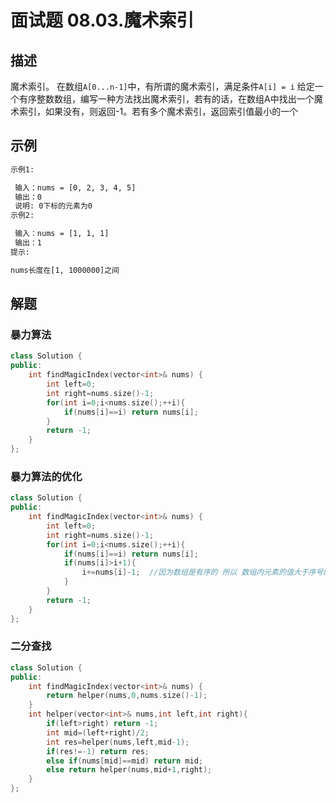# 面试题 08.03.魔术索引

## 描述

魔术索引。 在数组`A[0...n-1]`中，有所谓的魔术索引，满足条件`A[i] = i` 给定一个有序整数数组，编写一种方法找出魔术索引，若有的话，在数组A中找出一个魔术索引，如果没有，则返回-1。若有多个魔术索引，返回索引值最小的一个

## 示例

```bash
示例1:

 输入：nums = [0, 2, 3, 4, 5]
 输出：0
 说明: 0下标的元素为0
示例2:

 输入：nums = [1, 1, 1]
 输出：1
提示:

nums长度在[1, 1000000]之间

```

## 解题

### 暴力算法

```C++
class Solution {
public:
    int findMagicIndex(vector<int>& nums) {
        int left=0;
        int right=nums.size()-1;
        for(int i=0;i<nums.size();++i){
            if(nums[i]==i) return nums[i];
        }
        return -1;
    }
};
```

### 暴力算法的优化

```C++
class Solution {
public:
    int findMagicIndex(vector<int>& nums) {
        int left=0;
        int right=nums.size()-1;
        for(int i=0;i<nums.size();++i){
            if(nums[i]==i) return nums[i];
            if(nums[i]>i+1){
                i+=nums[i]-1;  //因为数组是有序的 所以 数组内元素的值大于序号的时候 直接让遍历的i跳过比元素值小的序号  
            }
        }
        return -1;
    }
};
```

### 二分查找

```C++
class Solution {
public:
    int findMagicIndex(vector<int>& nums) {
        return helper(nums,0,nums.size()-1);
    }
    int helper(vector<int>& nums,int left,int right){
        if(left>right) return -1;
        int mid=(left+right)/2;
        int res=helper(nums,left,mid-1);
        if(res!=-1) return res;
        else if(nums[mid]==mid) return mid;
        else return helper(nums,mid+1,right);
    }
};
``` 